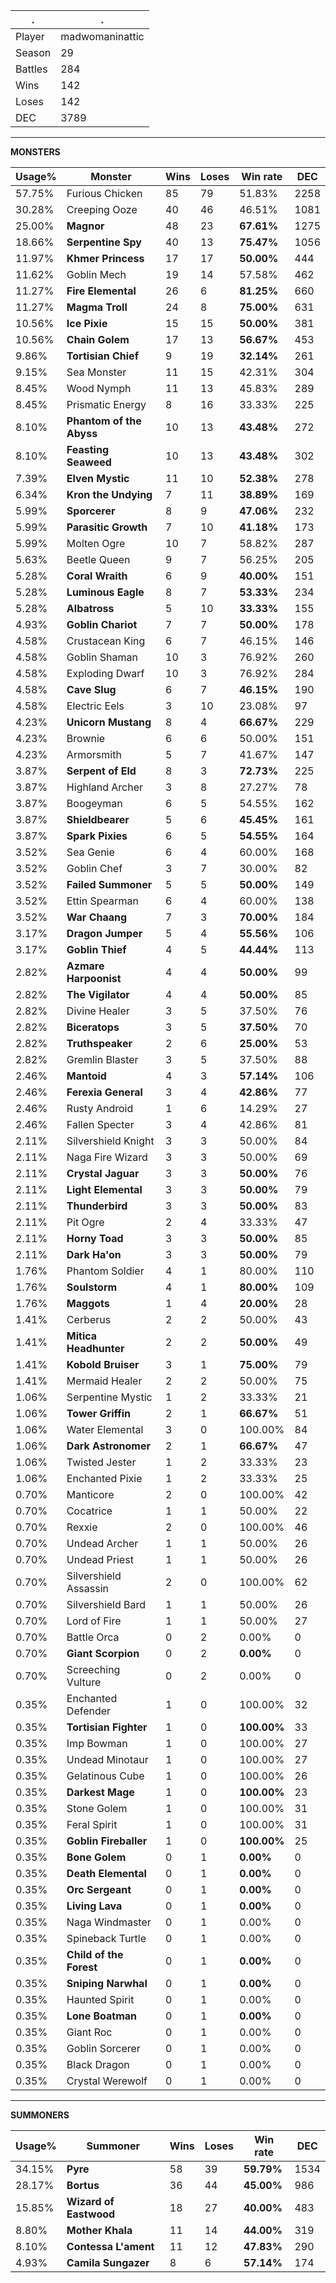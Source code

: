 .|.
|-|-
Player|madwomaninattic
Season|29
Battles|284
Wins|142
Loses|142
DEC|3789

---
**MONSTERS**

Usage%|Monster|Wins|Loses|Win rate|DEC|
-|-|-|-|-|-|
57.75%|Furious Chicken|85|79|51.83%|2258|
30.28%|Creeping Ooze|40|46|46.51%|1081|
25.00%|**Magnor**|48|23|**67.61%**|1275|
18.66%|**Serpentine Spy**|40|13|**75.47%**|1056|
11.97%|**Khmer Princess**|17|17|**50.00%**|444|
11.62%|Goblin Mech|19|14|57.58%|462|
11.27%|**Fire Elemental**|26|6|**81.25%**|660|
11.27%|**Magma Troll**|24|8|**75.00%**|631|
10.56%|**Ice Pixie**|15|15|**50.00%**|381|
10.56%|**Chain Golem**|17|13|**56.67%**|453|
9.86%|**Tortisian Chief**|9|19|**32.14%**|261|
9.15%|Sea Monster|11|15|42.31%|304|
8.45%|Wood Nymph|11|13|45.83%|289|
8.45%|Prismatic Energy|8|16|33.33%|225|
8.10%|**Phantom of the Abyss**|10|13|**43.48%**|272|
8.10%|**Feasting Seaweed**|10|13|**43.48%**|302|
7.39%|**Elven Mystic**|11|10|**52.38%**|278|
6.34%|**Kron the Undying**|7|11|**38.89%**|169|
5.99%|**Sporcerer**|8|9|**47.06%**|232|
5.99%|**Parasitic Growth**|7|10|**41.18%**|173|
5.99%|Molten Ogre|10|7|58.82%|287|
5.63%|Beetle Queen|9|7|56.25%|205|
5.28%|**Coral Wraith**|6|9|**40.00%**|151|
5.28%|**Luminous Eagle**|8|7|**53.33%**|234|
5.28%|**Albatross**|5|10|**33.33%**|155|
4.93%|**Goblin Chariot**|7|7|**50.00%**|178|
4.58%|Crustacean King|6|7|46.15%|146|
4.58%|Goblin Shaman|10|3|76.92%|260|
4.58%|Exploding Dwarf|10|3|76.92%|284|
4.58%|**Cave Slug**|6|7|**46.15%**|190|
4.58%|Electric Eels|3|10|23.08%|97|
4.23%|**Unicorn Mustang**|8|4|**66.67%**|229|
4.23%|Brownie|6|6|50.00%|151|
4.23%|Armorsmith|5|7|41.67%|147|
3.87%|**Serpent of Eld**|8|3|**72.73%**|225|
3.87%|Highland Archer|3|8|27.27%|78|
3.87%|Boogeyman|6|5|54.55%|162|
3.87%|**Shieldbearer**|5|6|**45.45%**|161|
3.87%|**Spark Pixies**|6|5|**54.55%**|164|
3.52%|Sea Genie|6|4|60.00%|168|
3.52%|Goblin Chef|3|7|30.00%|82|
3.52%|**Failed Summoner**|5|5|**50.00%**|149|
3.52%|Ettin Spearman|6|4|60.00%|138|
3.52%|**War Chaang**|7|3|**70.00%**|184|
3.17%|**Dragon Jumper**|5|4|**55.56%**|106|
3.17%|**Goblin Thief**|4|5|**44.44%**|113|
2.82%|**Azmare Harpoonist**|4|4|**50.00%**|99|
2.82%|**The Vigilator**|4|4|**50.00%**|85|
2.82%|Divine Healer|3|5|37.50%|76|
2.82%|**Biceratops**|3|5|**37.50%**|70|
2.82%|**Truthspeaker**|2|6|**25.00%**|53|
2.82%|Gremlin Blaster|3|5|37.50%|88|
2.46%|**Mantoid**|4|3|**57.14%**|106|
2.46%|**Ferexia General**|3|4|**42.86%**|77|
2.46%|Rusty Android|1|6|14.29%|27|
2.46%|Fallen Specter|3|4|42.86%|81|
2.11%|Silvershield Knight|3|3|50.00%|84|
2.11%|Naga Fire Wizard|3|3|50.00%|69|
2.11%|**Crystal Jaguar**|3|3|**50.00%**|76|
2.11%|**Light Elemental**|3|3|**50.00%**|79|
2.11%|**Thunderbird**|3|3|**50.00%**|83|
2.11%|Pit Ogre|2|4|33.33%|47|
2.11%|**Horny Toad**|3|3|**50.00%**|85|
2.11%|**Dark Ha'on**|3|3|**50.00%**|79|
1.76%|Phantom Soldier|4|1|80.00%|110|
1.76%|**Soulstorm**|4|1|**80.00%**|109|
1.76%|**Maggots**|1|4|**20.00%**|28|
1.41%|Cerberus|2|2|50.00%|43|
1.41%|**Mitica Headhunter**|2|2|**50.00%**|49|
1.41%|**Kobold Bruiser**|3|1|**75.00%**|79|
1.41%|Mermaid Healer|2|2|50.00%|75|
1.06%|Serpentine Mystic|1|2|33.33%|21|
1.06%|**Tower Griffin**|2|1|**66.67%**|51|
1.06%|Water Elemental|3|0|100.00%|84|
1.06%|**Dark Astronomer**|2|1|**66.67%**|47|
1.06%|Twisted Jester|1|2|33.33%|23|
1.06%|Enchanted Pixie|1|2|33.33%|25|
0.70%|Manticore|2|0|100.00%|42|
0.70%|Cocatrice|1|1|50.00%|22|
0.70%|Rexxie|2|0|100.00%|46|
0.70%|Undead Archer|1|1|50.00%|26|
0.70%|Undead Priest|1|1|50.00%|26|
0.70%|Silvershield Assassin|2|0|100.00%|62|
0.70%|Silvershield Bard|1|1|50.00%|26|
0.70%|Lord of Fire|1|1|50.00%|27|
0.70%|Battle Orca|0|2|0.00%|0|
0.70%|**Giant Scorpion**|0|2|**0.00%**|0|
0.70%|Screeching Vulture|0|2|0.00%|0|
0.35%|Enchanted Defender|1|0|100.00%|32|
0.35%|**Tortisian Fighter**|1|0|**100.00%**|33|
0.35%|Imp Bowman|1|0|100.00%|27|
0.35%|Undead Minotaur|1|0|100.00%|27|
0.35%|Gelatinous Cube|1|0|100.00%|26|
0.35%|**Darkest Mage**|1|0|**100.00%**|23|
0.35%|Stone Golem|1|0|100.00%|31|
0.35%|Feral Spirit|1|0|100.00%|31|
0.35%|**Goblin Fireballer**|1|0|**100.00%**|25|
0.35%|**Bone Golem**|0|1|**0.00%**|0|
0.35%|**Death Elemental**|0|1|**0.00%**|0|
0.35%|**Orc Sergeant**|0|1|**0.00%**|0|
0.35%|**Living Lava**|0|1|**0.00%**|0|
0.35%|Naga Windmaster|0|1|0.00%|0|
0.35%|Spineback Turtle|0|1|0.00%|0|
0.35%|**Child of the Forest**|0|1|**0.00%**|0|
0.35%|**Sniping Narwhal**|0|1|**0.00%**|0|
0.35%|Haunted Spirit|0|1|0.00%|0|
0.35%|**Lone Boatman**|0|1|**0.00%**|0|
0.35%|Giant Roc|0|1|0.00%|0|
0.35%|Goblin Sorcerer|0|1|0.00%|0|
0.35%|Black Dragon|0|1|0.00%|0|
0.35%|Crystal Werewolf|0|1|0.00%|0|

---
**SUMMONERS**

Usage%|Summoner|Wins|Loses|Win rate|DEC|
-|-|-|-|-|-|
34.15%|**Pyre**|58|39|**59.79%**|1534|
28.17%|**Bortus**|36|44|**45.00%**|986|
15.85%|**Wizard of Eastwood**|18|27|**40.00%**|483|
8.80%|**Mother Khala**|11|14|**44.00%**|319|
8.10%|**Contessa L'ament**|11|12|**47.83%**|290|
4.93%|**Camila Sungazer**|8|6|**57.14%**|174|
